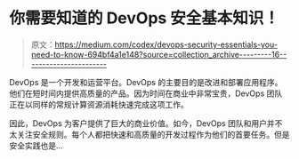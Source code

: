 # 你需要知道的 DevOps 安全基本知识！

> 原文：<https://medium.com/codex/devops-security-essentials-you-need-to-know-694bf4a1e148?source=collection_archive---------16----------------------->

DevOps 是一个开发和运营平台。DevOps 的主要目的是改进和部署应用程序。他们在短时间内提供高质量的产品。因为时间在商业中非常宝贵，DevOps 团队正在以同样的常规计算资源消耗快速完成这项工作。

因此，DevOps 为客户提供了巨大的商业价值。如今，DevOps 团队和用户并不太关注安全规则。每个人都把快速和高质量的开发过程作为他们的首要任务。但是安全实践也是…